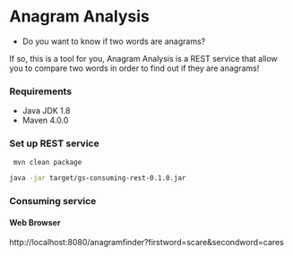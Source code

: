 Anagram Analysis
===========

* Do you want to know if two words are anagrams?

If so, this is a tool for you, Anagram Analysis is a REST service that allow
you to compare two words in order to find out if they are anagrams!

### Requirements

* Java JDK 1.8
* Maven 4.0.0

### Set up REST service

```sh
 mvn clean package
```

 ```sh
 java -jar target/gs-consuming-rest-0.1.0.jar
```

### Consuming service


#### Web Browser

http://localhost:8080/anagramfinder?firstword=scare&secondword=cares

